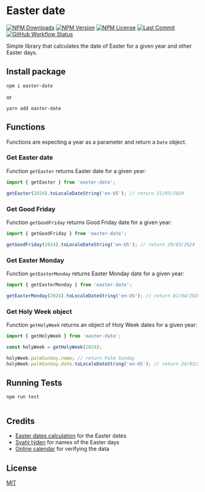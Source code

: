 # Easter date

[![NPM Downloads](https://img.shields.io/npm/dm/easter-date?style=for-the-badge)](https://www.npmjs.com/package/easter-date)
[![NPM Version](https://img.shields.io/npm/v/easter-date?style=for-the-badge)](https://www.npmjs.com/package/easter-date)
[![NPM License](https://img.shields.io/npm/l/easter-date?style=for-the-badge)](https://github.com/OzzyCzech/easter-date/blob/main/LICENSE)
[![Last Commit](https://img.shields.io/github/last-commit/OzzyCzech/easter-date?style=for-the-badge)](https://github.com/OzzyCzech/easter-date/commits/main)
[![GitHub Workflow Status](https://img.shields.io/github/actions/workflow/status/OzzyCzech/easter-date/main.yml?style=for-the-badge)](https://github.com/OzzyCzech/easter-date/actions)

Simple library that calculates the date of Easter for a given year and other Easter days.

## Install package

```shell
npm i easter-date
```

or

```shell
yarn add easter-date
```

## Functions

Functions are expecting a year as a parameter and return a `Date` object.

### Get Easter date

Function `getEaster` returns Easter date for a given year:

```javascript
import { getEaster } from 'easter-date';

getEaster(2024).toLocaleDateString('en-US'); // return 31/03/2024
```

### Get Good Friday

Function `getGoodFriday` returns Good Friday date for a given year:

```javascript
import { getGoodFriday } from 'easter-date';

getGoodFriday(2024).toLocaleDateString('en-US'); // return 29/03/2024
```

### Get Easter Monday

Function `getEasterMonday` returns Easter Monday date for a given year:

```javascript
import { getEasterMonday } from 'easter-date';

getEasterMonday(2024).toLocaleDateString('en-US'); // return 01/04/2024
```

### Get Holy Week object

Function `getHolyWeek` returns an object of Holy Week dates for a given year:

```javascript
import { getHolyWeek } from 'easter-date';

const holyWeek = getHolyWeek(2024);

holyWeek.palmSunday.name; // return Palm Sunday
holyWeek.palmSunday.date.toLocaleDateString('en-US'); // return 24/03/2024
```

## Running Tests
  
```shell
npm run test
```

```shell

```

## Credits

- [Easter dates calculation](https://github.com/paulzag/ZagZ-iCalendars) for the Easter dates
- [Svatý týden](https://cs.wikipedia.org/wiki/Svat%C3%BD_t%C3%BDden) for names of the Easter days
- [Online calendar](https://calendar.center/) for verifying the data

## License

[MIT](./LICENSE)